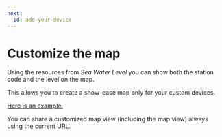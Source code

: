 ```yaml
---
next:
  id: add-your-device
---
```


# Customize the map

Using the resources from <em>Sea Water Level</em> you can show both the station
code and the level on the map.

This allows you to create a show-case map only for your custom devices.

[Here is an example.](#world!m:4:65.18092273234197,20.590049136261882!kartverket-vasstandsdata:r:14230/0!kartverket-vasstandsdata:r:14230/1)

You can share a customized map view (including the map view) always using the
current URL.
